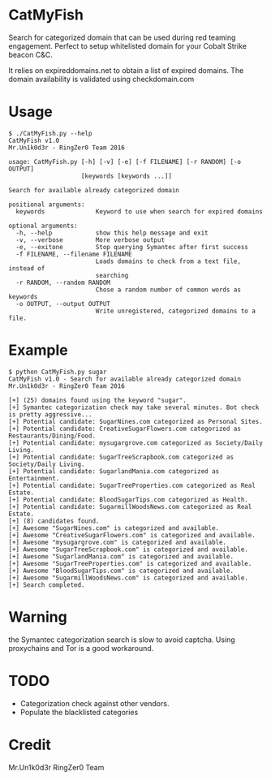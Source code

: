 # CatMyFish
Search for categorized domain that can be used during red teaming engagement. Perfect to setup whitelisted domain for your 
Cobalt Strike beacon C&C. 

It relies on expireddomains.net to obtain a list of expired domains. The domain availability is validated using checkdomain.com

# Usage
```
$ ./CatMyFish.py --help
CatMyFish v1.0
Mr.Un1k0d3r - RingZer0 Team 2016

usage: CatMyFish.py [-h] [-v] [-e] [-f FILENAME] [-r RANDOM] [-o OUTPUT]
                    [keywords [keywords ...]]

Search for available already categorized domain

positional arguments:
  keywords              Keyword to use when search for expired domains

optional arguments:
  -h, --help            show this help message and exit
  -v, --verbose         More verbose output
  -e, --exitone         Stop querying Symantec after first success
  -f FILENAME, --filename FILENAME
                        Loads domains to check from a text file, instead of
                        searching
  -r RANDOM, --random RANDOM
                        Chose a random number of common words as keywords
  -o OUTPUT, --output OUTPUT
                        Write unregistered, categorized domains to a file.
```

# Example
```
$ python CatMyFish.py sugar
CatMyFish v1.0 - Search for available already categorized domain
Mr.Un1k0d3r - RingZer0 Team 2016

[+] (25) domains found using the keyword "sugar".
[+] Symantec categorization check may take several minutes. Bot check is pretty aggressive...
[+] Potential candidate: SugarNines.com categorized as Personal Sites.
[+] Potential candidate: CreativeSugarFlowers.com categorized as Restaurants/Dining/Food.
[+] Potential candidate: mysugargrove.com categorized as Society/Daily Living.
[+] Potential candidate: SugarTreeScrapbook.com categorized as Society/Daily Living.
[+] Potential candidate: SugarlandMania.com categorized as Entertainment.
[+] Potential candidate: SugarTreeProperties.com categorized as Real Estate.
[+] Potential candidate: BloodSugarTips.com categorized as Health.
[+] Potential candidate: SugarmillWoodsNews.com categorized as Real Estate.
[+] (8) candidates found.
[+] Awesome "SugarNines.com" is categorized and available.
[+] Awesome "CreativeSugarFlowers.com" is categorized and available.
[+] Awesome "mysugargrove.com" is categorized and available.
[+] Awesome "SugarTreeScrapbook.com" is categorized and available.
[+] Awesome "SugarlandMania.com" is categorized and available.
[+] Awesome "SugarTreeProperties.com" is categorized and available.
[+] Awesome "BloodSugarTips.com" is categorized and available.
[+] Awesome "SugarmillWoodsNews.com" is categorized and available.
[+] Search completed.
```

# Warning
the Symantec categorization search is slow to avoid captcha. Using proxychains and Tor is a good workaround. 

# TODO
- Categorization check against other vendors.
- Populate the blacklisted categories 

# Credit
Mr.Un1k0d3r RingZer0 Team
